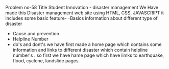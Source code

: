 Problem no-58 Title Student Innovation - disaster management
We Have made this Disaster management web site using HTML, CSS, JAVASCRIPT
it includes some basic feature-
-Basics information about different type of disaster
- Cause and prevention
- Helpline Number
- do's and dont's
we have first made a home page which contains some information and links to different disaster
which contain helpline number's .
so first we have hame page which have limks to earthquake, flood, cyclone, landslide pages.
